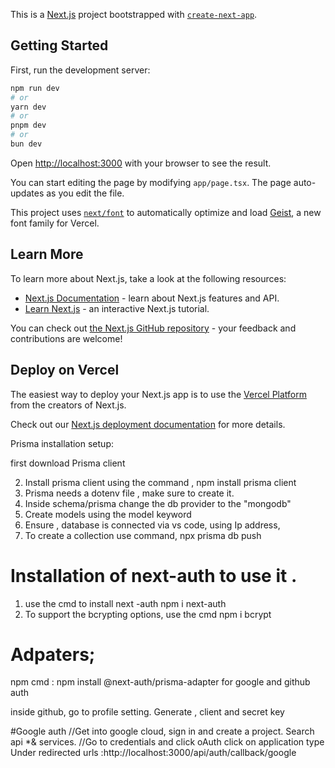 This is a [Next.js](https://nextjs.org) project bootstrapped with [`create-next-app`](https://nextjs.org/docs/app/api-reference/cli/create-next-app).

## Getting Started

First, run the development server:

```bash
npm run dev
# or
yarn dev
# or
pnpm dev
# or
bun dev
```

Open [http://localhost:3000](http://localhost:3000) with your browser to see the result.

You can start editing the page by modifying `app/page.tsx`. The page auto-updates as you edit the file.

This project uses [`next/font`](https://nextjs.org/docs/app/building-your-application/optimizing/fonts) to automatically optimize and load [Geist](https://vercel.com/font), a new font family for Vercel.

## Learn More

To learn more about Next.js, take a look at the following resources:

- [Next.js Documentation](https://nextjs.org/docs) - learn about Next.js features and API.
- [Learn Next.js](https://nextjs.org/learn) - an interactive Next.js tutorial.

You can check out [the Next.js GitHub repository](https://github.com/vercel/next.js) - your feedback and contributions are welcome!

## Deploy on Vercel

The easiest way to deploy your Next.js app is to use the [Vercel Platform](https://vercel.com/new?utm_medium=default-template&filter=next.js&utm_source=create-next-app&utm_campaign=create-next-app-readme) from the creators of Next.js.

Check out our [Next.js deployment documentation](https://nextjs.org/docs/app/building-your-application/deploying) for more details.


Prisma installation setup:

first download Prisma client

2) Install prisma client using the command , npm install prisma client
3) Prisma needs a dotenv file , make sure to create it.
4) Inside  schema/prisma change the db provider to the "mongodb"
5) Create models using the model keyword
6) Ensure , database is  connected via vs code, using Ip address,
7) To create a collection use command, npx prisma db push



# Installation of next-auth to use it .
1) use the cmd to install next -auth npm i next-auth
2) To support the bcrypting options, use the cmd npm i bcrypt



# Adpaters;
npm cmd : npm install @next-auth/prisma-adapter for google and github auth

inside github, go to profile setting. Generate , client and secret  key

#Google auth
//Get into google cloud, sign in  and create a project. Search api *& services. 
//Go to credentials and click oAuth click on application type    
Under redirected urls :http://localhost:3000/api/auth/callback/google
